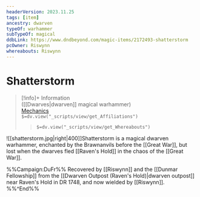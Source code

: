 ```yaml
---
headerVersion: 2023.11.25
tags: [item]
ancestry: dwarven
typeOf: warhammer
subTypeOf: magical
ddbLink: https://www.dndbeyond.com/magic-items/2172493-shatterstorm
pcOwner: Riswynn
whereabouts: Riswynn
---
```

# Shatterstorm
>[!info]+ Information  
> ([[Dwarves|dwarven]] magical warhammer)  
> [Mechanics](https://www.dndbeyond.com/magic-items/2172493-shatterstorm)  
> `$=dv.view("_scripts/view/get_Affiliations")`  
>> `$=dv.view("_scripts/view/get_Whereabouts")`

![[shatterstorm.jpg|right|400]]Shatterstorm is a magical dwarven warhammer, enchanted by the Brawnanvils before the [[Great War]], but lost when the dwarves fled [[Raven's Hold]] in the chaos of the [[Great War]]. 

%%Campaign:DuFr%%
Recovered by [[Riswynn]] and the [[Dunmar Fellowship]] from the [[Dwarven Outpost (Raven's Hold)|dwarven outpost]] near Raven's Hold in DR 1748, and now wielded by [[Riswynn]]. 
%%^End%%
